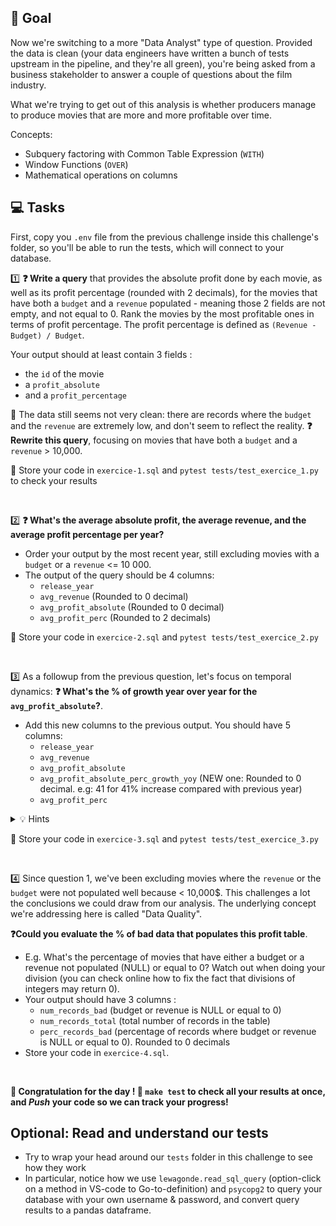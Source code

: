 ## 🎯 Goal

Now we're switching to a more "Data Analyst" type of question. Provided the data is clean (your data engineers have written a bunch of tests upstream in the pipeline, and they're all green), you're being asked from a business stakeholder to answer a couple of questions about the film industry.

What we're trying to get out of this analysis is whether producers manage to produce movies that are more and more profitable over time.

Concepts:
- Subquery factoring with Common Table Expression (`WITH`)
- Window Functions (`OVER`)
- Mathematical operations on columns

## 💻 Tasks

First, copy you `.env` file from the previous challenge inside this challenge's folder, so you'll be able to run the tests, which will connect to your database.

1️⃣ **❓ Write a query** that provides the absolute profit done by each movie, as well as its profit percentage (rounded with 2 decimals), for the movies that have both a `budget` and a `revenue` populated - meaning those 2 fields are not empty, and not equal to 0. Rank the movies by the most profitable ones in terms of profit percentage. The profit percentage is defined as `(Revenue - Budget) / Budget`.

Your output should at least contain 3 fields :
- the `id` of the movie
- a `profit_absolute`
- and a `profit_percentage`


🤔 The data still seems not very clean: there are records where the `budget` and the `revenue` are extremely low, and don't seem to reflect the reality. **❓ Rewrite this query**, focusing on movies that have both a `budget` and a `revenue` > 10,000.

🧪 Store your code in `exercice-1.sql` and `pytest tests/test_exercice_1.py` to check your results

<br>

2️⃣ **❓ What's the average absolute profit, the average revenue, and the average profit percentage per year?**
- Order your output by the most recent year, still excluding movies with a `budget` or a `revenue` <= 10 000.
- The output of the query should be 4 columns:
    - `release_year`
    - `avg_revenue` (Rounded to 0 decimal)
    - `avg_profit_absolute` (Rounded to 0 decimal)
    - `avg_profit_perc` (Rounded to 2 decimals)

🧪 Store your code in `exercice-2.sql` and `pytest tests/test_exercice_2.py`

<br>

3️⃣ As a followup from the previous question, let's focus on temporal dynamics: **❓ What's the % of growth year over year for the `avg_profit_absolute`?**.
- Add this new columns to the previous output. You should have 5 columns:
    - `release_year`
    - `avg_revenue`
    - `avg_profit_absolute`
    - `avg_profit_absolute_perc_growth_yoy` (NEW one: Rounded to 0 decimal. e.g: 41 for 41% increase compared with previous year)
    - `avg_profit_perc`

<details>
  <summary markdown='span'>💡 Hints</summary>

Checkout `LEAD()` SQL function
</details>

🧪 Store your code in `exercice-3.sql` and `pytest tests/test_exercice_3.py`

<br>


4️⃣ Since question 1, we've been excluding movies where the `revenue` or the `budget` were not populated well because < 10,000$. This challenges a lot the conclusions we could draw from our analysis. The underlying concept we're addressing here is called "Data Quality".

**❓Could you evaluate the % of bad data that populates this profit table**.

- E.g. What's the percentage of movies that have either a budget or a revenue not populated (NULL) or equal to 0? Watch out when doing your division (you can check online how to fix the fact that divisions of integers may return 0).
- Your output should have 3 columns :
    - `num_records_bad` (budget or revenue is NULL or equal to 0)
    - `num_records_total` (total number of records in the table)
    - `perc_records_bad` (percentage of records where budget or revenue is NULL or equal to 0). Rounded to 0 decimals
- Store your code in `exercice-4.sql`.

<br>

**🏁 Congratulation for the day ! 🧪 `make test` to check all your results at once, and _Push_ your code so we can track your progress!**


## Optional: Read and understand our tests
- Try to wrap your head around our `tests` folder in this challenge to see how they work
- In particular, notice how we use `lewagonde.read_sql_query` (option-click on a method in VS-code to Go-to-definition) and `psycopg2` to query your database with your own username & password, and convert query results to a pandas dataframe.
